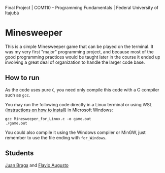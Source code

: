 Final Project | COM110 - Programming Fundamentals | Federal University of Itajubá

# Minesweeper
This is a simple Minesweeper game that can be played on the terminal. It was my very first "major" programming project, and because most of the good programming practices would be taught later in the course it ended up involving a great deal of organization to handle the larger code base.

## How to run
As the code uses pure `C`, you need only compile this code with a C compiler such as `gcc`.

You may run the following code directly in a Linux terminal or using WSL ([instructions on how to install](https://learn.microsoft.com/en-us/windows/wsl/install)) in Microsoft Windows:
```shell
gcc Minesweeper_for_Linux.c -o game.out
./game.out
```

You could also compile it using the Windows compiler or MinGW, just remember to use the file ending with `for_Windows`.

## Students
[Juan Braga](https://github.com/juanmbraga) and [Flavio Augusto](https://github.com/flavio055063)